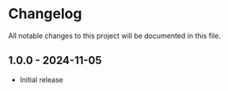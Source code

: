 # Changelog

All notable changes to this project will be documented in this file.

## 1.0.0 - 2024-11-05

- Initial release